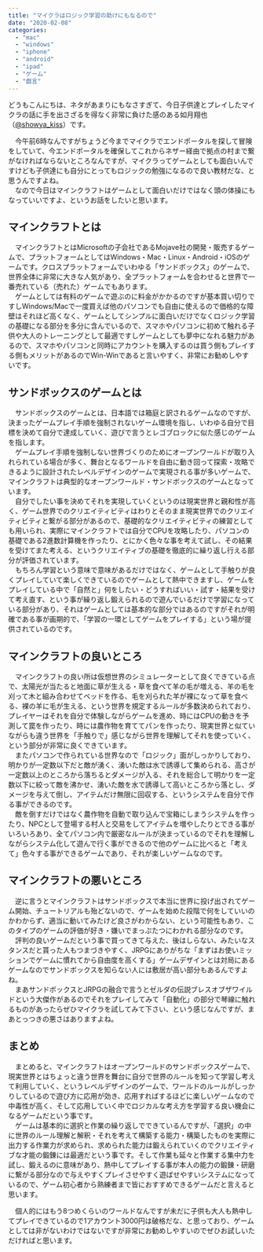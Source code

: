 ```yaml
---
title: "マイクラはロジック学習の助けにもなるので"
date: "2020-02-08"
categories: 
  - "mac"
  - "windows"
  - "iphone"
  - "android"
  - "ipad"
  - "ゲーム"
  - "戯言"
---
```


どうもこんにちは、ネタがあまりにもなさすぎて、今日子供達とプレイしたマイクラの話に手を出さざるを得なく非常に負けた感のある如月翔也（[@showya\_kiss](http://twitter.com/showya_kiss)）です。  
  
　今午前6時なんですがちょうど今までマイクラでエンドポータルを探して冒険をしていて、今エンドポータルを確保してこれからネザー経由で拠点の村まで繋がなければならないところなんですが、マイクラってゲームとしても面白いんですけども子供達にも自分にとってもロジックの勉強になるので良い教材だな、と思うんですよね。  
　なので今日はマインクラフトはゲームとして面白いだけではなく頭の体操にもなっていいですよ、というお話をしたいと思います。  

## マインクラフトとは

　マインクラフトとはMicrosoftの子会社であるMojave社の開発・販売するゲームで、プラットフォームとしてはWindows・Mac・Linux・Android・iOSのゲームです。クロスプラットフォームでいわゆる「サンドボックス」のゲームで、世界全体に非常に大きな人気があり、全プラットフォームを合わせると世界で一番売れている（売れた）ゲームでもあります。  
　ゲームとしては有料のゲームで遊ぶのに料金がかかるのですが基本買い切りですしWindows/Macで一度買えば他のパソコンでも自由に使えるので価格的な障壁はそれほど高くなく、ゲームとしてシンプルに面白いだけでなくロジック学習の基礎になる部分を多分に含んでいるので、スマホやパソコンに初めて触れる子供や大人のトレーニングとして最適ですしゲームとしても夢中になれる魅力があるので、スマホやパソコンと同時にアカウントを購入するのは買う側もプレイする側もメリットがあるのでWin-Winであると言いやすく、非常にお勧めしやすいです。  

## サンドボックスのゲームとは

　サンドボックスのゲームとは、日本語では箱庭と訳されるゲームなのですが、決まったゲームプレイ手順を強制されないゲーム環境を指し、いわゆる自分で目標を決めて自分で達成していく、遊びで言うとレゴブロックに似た感じのゲームを指します。  
　ゲームプレイ手順を強制しない世界づくりのためにオープンワールドが取り入れられている場合が多く、舞台となるワールドを自由に動き回って探索・攻略できるように設計されたレベルデザインのゲームで実現される事が多いゲームで、マインクラフトは典型的なオープンワールド・サンドボックスのゲームとなっています。  
　自分でしたい事を決めてそれを実現していくというのは現実世界と親和性が高く、ゲーム世界でのクリエイティビティはわりとそのまま現実世界でのクリエイティビティと繋がる部分があるので、基礎的なクリエイティビティの練習としても用いられ、実際にマインクラフトでは自分でCPUを攻略したり、パソコンの基礎である2進数計算機を作ったり、とにかく色々な事を考えて試し、その結果を受けてまた考える、というクリエイティブの基礎を徹底的に繰り返し行える部分が評価されています。  
　もちろん学習という意味で意味があるだけではなく、ゲームとして手触りが良くプレイしていて楽しくできているのでゲームとして熱中できますし、ゲームをプレイしている中で「自然と」何をしたい・どうすればいい・試す・結果を受けて考え直す、という事が繰り返し鍛えられるので遊んでいるだけで学習になっている部分があり、それはゲームとしては基本的な部分ではあるのですがそれが明確である事が画期的で、「学習の一環としてゲームをプレイする」という場が提供されているのです。  

## マインクラフトの良いところ

　マインクラフトの良い所は仮想世界のシミュレーターとして良くできている点で、太陽光が当たると地面に草が生える・草を食べて羊の毛が増える、羊の毛を刈って木と組み合わせてベッドを作る、毛を刈られた羊が裸になって草を食べる、裸の羊に毛が生える、という世界を規定するルールが多数決められており、プレイヤーはそれを自分で体験しながらゲームを進め、時にはCPUの動きを予測して罠を作ったり、時には農作物を育ててパンを作ったり、現実世界と似ていながらも違う世界を「手触りで」感じながら世界を理解してそれを使っていく、という部分が非常に良くできています。  
　またパソコンで作られている世界なので「ロジック」面がしっかりしており、明かりが一定数以下だと敵が湧く、湧いた敵は水で誘導して集められる、高さが一定数以上のところから落ちるとダメージが入る、それを総合して明かりを一定数以下に絞って敵を沸かせ、湧いた敵を水で誘導して高いところから落とし、ダメージを与えて倒し、アイテムだけ無限に回収する、というシステムを自分で作る事ができるのです。  
　敵を倒すだけではなく農作物を自動で取り込んで宝箱にしまうシステムを作ったり、NPCとして登場する村人と交易をしてアイテムを増やしたりとできる事がいろいろあり、全てパソコン内で厳密なルールが決まっているのでそれを理解しながらシステム化して遊んで行く事ができるので他のゲームに比べると「考えて」色々する事ができるゲームであり、それが楽しいゲームなのです。  

## マインクラフトの悪いところ

　逆に言うとマインクラフトはサンドボックスで本当に世界に投げ出されてゲーム開始、チュートリアルも殆どないので、ゲームを始めた段階で何をしていいのかわからず、適当に動いてみたけど良さがわからない、という可能性もあり、このタイプのゲームの評価が好き・嫌いでまっぷたつにわかれる部分なのです。  
　評判の良いゲームだという事で買ってきて与えた、後はしらない、みたいなスタンスだと貰った人もつまづきやすく、JRPGにありがちな「まずはお使いミッションでゲームに慣れてから自由度を高くする」ゲームデザインとは対局にあるゲームなのでサンドボックスを知らない人には敷居が高い部分もあるんですよね。  
　まあサンドボックスとJRPGの融合で言うとゼルダの伝説ブレスオブザワイルドという大傑作があるのでそれをプレイしてみて「自動化」の部分で琴線に触れるものがあったらぜひマイクラを試してみて下さい、という感じなんですが、まあとっつきの悪さはありますよね。  

## まとめ

　まとめると、マインクラフトはオープンワールドのサンドボックスゲームで、現実世界とはちょっと違う世界を舞台に自分で世界のルールを知って学習し考えて利用していく、というレベルデザインのゲームで、ワールドのルールがしっかりしているので遊び方に応用が効き、応用すればするほどに楽しいゲームなので中毒性が高く、そして応用していく中でロジカルな考え方を学習する良い機会になるゲームだという事です。  
　ゲームは基本的に選択と作業の繰り返しでできているんですが、「選択」の中に世界のルール理解と解釈・それを考えて構築する能力・構築したものを実際に出力する作業力が求められ、求められた能力は鍛えられていくのでクリエイティブな才能の鍛錬には最適だという事です。そして作業も延々と作業する集中力を試し、鍛えるのに意味があり、熱中してプレイする事が本人の能力の鍛錬・研磨に繋がる部分なので与えやすくプレイさせやすく遊ばせやすいシステムになっているので、ゲーム初心者から熟練者まで皆におすすめできるゲームだと言えると思います。  
  
　個人的にはもう8つめくらいのワールドなんですが未だに子供も大人も熱中してプレイできているので1アカウント3000円は破格だな、と思っており、ゲームとしては非がないわけではないですが非常にお勧めしやすいのでぜひお試しいただければと思います。
